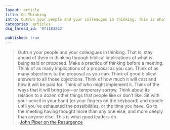 ```yaml
---
layout: article
title: On Thinking
intro: Outrun your people and your colleauges in thinking. This is what good leaders do.
categories: articles
dsq_thread_id: '971183232'

published: true
---
```



> Outrun your people and your colleagues in thinking. That is, stay ahead of them in thinking through biblical implications of what is being said or proposed. Make a practice of thinking before a meeting. Think of as many implications of a proposal as you can. Think of as many objections to the proposal as you can. Think of good biblical answers to all those objections. Think of how much it will cost and how it will be paid for. Think of who might implement it. Think of the ways that it will bring joy—or temporary sorrow. Think about its relation to a dozen other things that people like or don’t like. Sit with your pencil in your hand (or your fingers on the keyboard) and doodle until you’ve exhausted the possibilities, or the time you have. Go to the meeting having thought more than any one else, and more deeply than anyone else. This is what good leaders do. <br />-<a href="http://theresurgence.com/2012/12/11/on-stereotypes-risks-and-jesus-driscoll-interviews-piper">John Piper on the Resurgence</a>